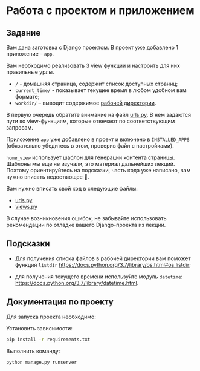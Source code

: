 # Работа с проектом и приложением

## Задание

Вам дана заготовка с Django проектом. В проект уже добавлено 1 приложение – `app`.

Вам необходимо реализовать 3 view функции и настроить для них правильные урлы.

- `/` - домашняя страница, содержит список доступных страниц;
- `current_time/` - показывает текущее время в любом удобном вам формате;
- `workdir/` – выводит содержимое [рабочей директории](https://ru.wikipedia.org/wiki/%D0%A0%D0%B0%D0%B1%D0%BE%D1%87%D0%B8%D0%B9_%D0%BA%D0%B0%D1%82%D0%B0%D0%BB%D0%BE%D0%B3).

В первую очередь обратите внимание на файл [urls.py](first_project/urls.py). В нем задаются пути ко view-функциям, которые отвечают по соответствующим запросам.

Приложение `app` уже добавлено в проект и включено в `INSTALLED_APPS` (обязательно убедитесь в этом, проверив файл с настройками).

`home_view` использует шаблон для генерации контента страницы. Шаблоны мы еще не изучали, это материал дальнейших лекций. Поэтому ориентируйтесь на подсказки, часть кода уже написано, вам нужно вписать недостающее 🙂.

Вам нужно вписать свой код в следующие файлы:

- [urls.py](first_project/urls.py)
- [views.py](app/views.py)

В случае возникновения ошибок, не забывайте использовать рекомендации по отладке вашего Django-проекта из лекции.

## Подсказки

- Для получения списка файлов в рабочей директории вам поможет функция `listdir` https://docs.python.org/3.7/library/os.html#os.listdir;

- для получения текущего времени используйте модуль `datetime`: https://docs.python.org/3.7/library/datetime.html.

## Документация по проекту

Для запуска проекта необходимо:

Установить зависимости:

```bash
pip install -r requirements.txt
```

Выполнить команду:

```bash
python manage.py runserver
```

